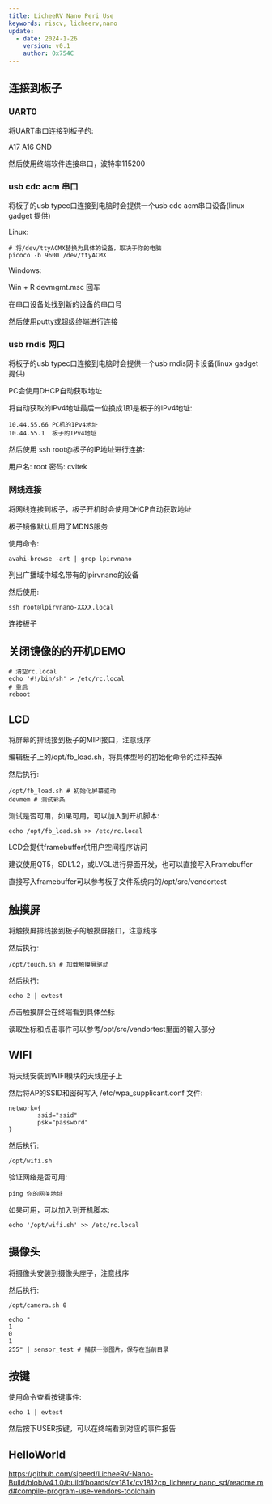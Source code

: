 ```yaml
---
title: LicheeRV Nano Peri Use
keywords: riscv, licheerv,nano
update:
  - date: 2024-1-26
    version: v0.1
    author: 0x754C
---
```


## 连接到板子

### UART0

将UART串口连接到板子的:

A17 A16 GND

然后使用终端软件连接串口，波特率115200


### usb cdc acm 串口

将板子的usb typec口连接到电脑时会提供一个usb cdc acm串口设备(linux gadget 提供)

Linux:

```
# 将/dev/ttyACMX替换为具体的设备，取决于你的电脑
picoco -b 9600 /dev/ttyACMX
```

Windows:

Win + R devmgmt.msc 回车

在串口设备处找到新的设备的串口号

然后使用putty或超级终端进行连接

### usb rndis 网口

将板子的usb typec口连接到电脑时会提供一个usb rndis网卡设备(linux gadget 提供)

PC会使用DHCP自动获取地址

将自动获取的IPv4地址最后一位换成1即是板子的IPv4地址:

```
10.44.55.66 PC机的IPv4地址
10.44.55.1  板子的IPv4地址
```

然后使用 ssh root@板子的IP地址进行连接:

用户名: root
密码:   cvitek


### 网线连接

将网线连接到板子，板子开机时会使用DHCP自动获取地址

板子镜像默认启用了MDNS服务

使用命令:

```
avahi-browse -art | grep lpirvnano
```

列出广播域中域名带有的lpirvnano的设备



然后使用:

```
ssh root@lpirvnano-XXXX.local
```

连接板子


## 关闭镜像的的开机DEMO

```
# 清空rc.local
echo '#!/bin/sh' > /etc/rc.local
# 重启
reboot
```

## LCD

将屏幕的排线接到板子的MIPI接口，注意线序

编辑板子上的/opt/fb_load.sh，将具体型号的初始化命令的注释去掉

然后执行:

```
/opt/fb_load.sh # 初始化屏幕驱动
devmem # 测试彩条
```

测试是否可用，如果可用，可以加入到开机脚本:

```
echo /opt/fb_load.sh >> /etc/rc.local
```

LCD会提供framebuffer供用户空间程序访问

建议使用QT5，SDL1.2，或LVGL进行界面开发，也可以直接写入Framebuffer

直接写入framebuffer可以参考板子文件系统内的/opt/src/vendortest

## 触摸屏

将触摸屏排线接到板子的触摸屏接口，注意线序

然后执行:

```
/opt/touch.sh # 加载触摸屏驱动
```

然后执行:

```
echo 2 | evtest
```

点击触摸屏会在终端看到具体坐标

读取坐标和点击事件可以参考/opt/src/vendortest里面的输入部分

## WIFI

将天线安装到WIFI模块的天线座子上

然后将AP的SSID和密码写入 /etc/wpa_supplicant.conf 文件:

```
network={
        ssid="ssid"
   		psk="password"
}
```

然后执行:

```
/opt/wifi.sh
```

验证网络是否可用:

```
ping 你的网关地址
```

如果可用，可以加入到开机脚本:

```
echo '/opt/wifi.sh' >> /etc/rc.local
```

## 摄像头

将摄像头安装到摄像头座子，注意线序

然后执行:

```
/opt/camera.sh 0

echo "
1
0
1
255" | sensor_test # 捕获一张图片，保存在当前目录
```

## 按键

使用命令查看按键事件:

```
echo 1 | evtest
```

然后按下USER按键，可以在终端看到对应的事件报告


## HelloWorld

https://github.com/sipeed/LicheeRV-Nano-Build/blob/v4.1.0/build/boards/cv181x/cv1812cp_licheerv_nano_sd/readme.md#compile-program-use-vendors-toolchain
